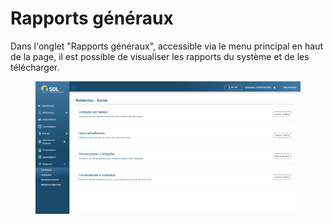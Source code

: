# Rapports généraux

Dans l'onglet "Rapports généraux", accessible via le menu principal en haut de la page, il est possible de visualiser les rapports du système et de les télécharger.

<figure><img src="../../../.gitbook/assets/rel-ger.png" alt=""><figcaption></figcaption></figure>
